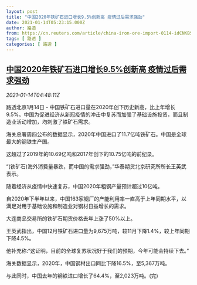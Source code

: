 ```yaml
---
layout: post
title: "中国2020年铁矿石进口增长9.5%创新高 疫情过后需求强劲"
date: 2021-01-14T05:23:15.000Z
author: 路透
from: https://cn.reuters.com/article/china-iron-ore-import-0114-idCNKBS29J0GN
tags: [ 路透 ]
categories: [ 路透 ]
---
```

<!--1610601795000-->
[中国2020年铁矿石进口增长9.5%创新高 疫情过后需求强劲](https://cn.reuters.com/article/china-iron-ore-import-0114-idCNKBS29J0GN)
------

<div>
<div><i>2021-01-14T04:48:11Z</i></div><p>路透北京1月14日 - 中国铁矿石进口量在2020年创下历史新高，比上年增长9.5%。中国为促进经济从新冠疫情的冲击中复苏而加强了基础设施投资，而且制造业活动增加，均刺激了铁矿石需求。</p><p>海关总署周四公布的数据显示，2020年中国进口了11.7亿吨铁矿石。中国是全球最大的钢铁生产国。</p><p>这超过了2019年的10.69亿吨和2017年创下的10.75亿吨的前纪录。</p><p>“(铁矿石)海外消费量暴跌，而中国的需求强劲，”华泰期货北京研究所所长王英武表示。</p><p>随着经济从疫情中快速复苏，中国2020年粗钢产量预计超过10亿吨。</p><p>自2020年下半年以来，中国163家钢厂的产能利用率一直高于上年同期水平，以满足对用于基础设施和制造业对钢材日益增长的需求。</p><p>大连商品交易所的铁矿石期货价格去年上涨了50%以上。</p><p>王英武指出，中国12月铁矿石进口量为9,675万吨，较11月下降1.4%，较上年同期下降4.5%。</p><p>他补充称:“这证明，目前的全球复苏状况好于我们的预期，今年可能会持续下去。”</p><p>海关数据显示，2020年，中国钢材出口同比下降16.5%，至5,367万吨。</p><p>与此同时，中国去年的钢铁进口增长了64.4%，至2,023万吨。(完)</p>
</div>
